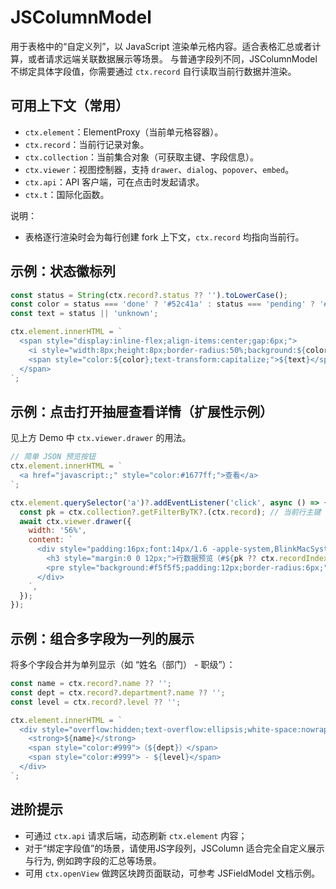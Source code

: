 # JSColumnModel

用于表格中的“自定义列”，以 JavaScript 渲染单元格内容。适合表格汇总或者计算，或者请求远端关联数据展示等场景。
与普通字段列不同，JSColumnModel 不绑定具体字段值，你需要通过 `ctx.record` 自行读取当前行数据并渲染。

## 可用上下文（常用）
- `ctx.element`：ElementProxy（当前单元格容器）。
- `ctx.record`：当前行记录对象。
- `ctx.collection`：当前集合对象（可获取主键、字段信息）。
- `ctx.viewer`：视图控制器，支持 `drawer`、`dialog`、`popover`、`embed`。
- `ctx.api`：API 客户端，可在点击时发起请求。
- `ctx.t`：国际化函数。

说明：
- 表格逐行渲染时会为每行创建 fork 上下文，`ctx.record` 均指向当前行。

## 示例：状态徽标列
<code src="./demos/table.tsx"></code>

```js
const status = String(ctx.record?.status ?? '').toLowerCase();
const color = status === 'done' ? '#52c41a' : status === 'pending' ? '#faad14' : '#ff4d4f';
const text = status || 'unknown';

ctx.element.innerHTML = `
  <span style="display:inline-flex;align-items:center;gap:6px;">
    <i style="width:8px;height:8px;border-radius:50%;background:${color};display:inline-block;"></i>
    <span style="color:${color};text-transform:capitalize;">${text}</span>
  </span>
`;
```

## 示例：点击打开抽屉查看详情（扩展性示例）
<code src="./demos/table-drawer.tsx"></code>
见上方 Demo 中 `ctx.viewer.drawer` 的用法。

```js
// 简单 JSON 预览按钮
ctx.element.innerHTML = `
  <a href="javascript:;" style="color:#1677ff;">查看</a>
`;

ctx.element.querySelector('a')?.addEventListener('click', async () => {
  const pk = ctx.collection?.getFilterByTK?.(ctx.record); // 当前行主键（若集合可推断）
  await ctx.viewer.drawer({
    width: '56%',
    content: `
      <div style="padding:16px;font:14px/1.6 -apple-system,BlinkMacSystemFont,'Segoe UI',Roboto,sans-serif;">
        <h3 style="margin:0 0 12px;">行数据预览（#${pk ?? ctx.recordIndex}）</h3>
        <pre style="background:#f5f5f5;padding:12px;border-radius:6px;">${JSON.stringify(ctx.record, null, 2)}</pre>
      </div>
    `,
  });
});
```

## 示例：组合多字段为一列的展示
<code src="./demos/table-combine.tsx"></code>
将多个字段合并为单列显示（如 “姓名（部门） - 职级”）：

```js
const name = ctx.record?.name ?? '';
const dept = ctx.record?.department?.name ?? '';
const level = ctx.record?.level ?? '';

ctx.element.innerHTML = `
  <div style="overflow:hidden;text-overflow:ellipsis;white-space:nowrap;">
    <strong>${name}</strong>
    <span style="color:#999">（${dept}）</span>
    <span style="color:#999"> - ${level}</span>
  </div>
`;
```

## 进阶提示
- 可通过 `ctx.api` 请求后端，动态刷新 `ctx.element` 内容；
- 对于“绑定字段值”的场景，请使用JS字段列，JSColumn 适合完全自定义展示与行为, 例如跨字段的汇总等场景。
- 可用 `ctx.openView` 做跨区块跨页面联动，可参考 JSFieldModel 文档示例。
